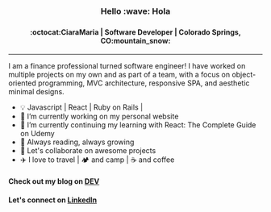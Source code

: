 <h3 align="center">
Hello :wave: Hola
<h3>
<h4 align="center">  
:octocat:CiaraMaria | Software Developer | Colorado Springs, CO:mountain_snow:
</h4> <hr>

I am a finance professional turned software engineer! I have worked on multiple projects on my own and as part of a team, with a focus on object-oriented programming, MVC architecture, responsive SPA, and aesthetic minimal designs.

- :bulb: Javascript | React | Ruby on Rails | 
- 🔭 I’m currently working on my personal website
- 🌱 I’m currently continuing my learning with React: The Complete Guide on Udemy
- :book: Always reading, always growing
- 👯 Let's collaborate on awesome projects 
- :airplane: I love to travel | :camping: and camp | :coffee: and coffee

#### Check out my blog on [DEV](https://dev.to/proiacm)
#### Let's connect on [LinkedIn](https://www.linkedin.com/in/cmproia/)

